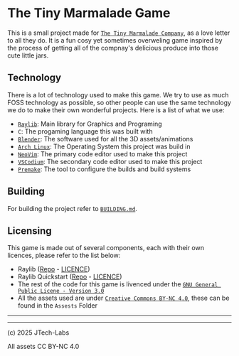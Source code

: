 # The Tiny Marmalade Game
This is a small project made for [`The Tiny Marmalade Company`](https://thetinymarmalade.com), as a love letter to all they do. It is a fun cosy yet sometimes overweling game inspired by the process of getting all of the compnay's delicious produce into those cute little jars.

## Technology
There is a lot of technology used to make this game. We try to use as much FOSS technology as possible, so other people can use the same technology we do to make their own wonderful projects. Here is a list of what we use:
 - [`Raylib`](https://github.com/raysan5/raylib): Main library for Graphics and Programing
 - `C`: The progaming language this was built with
 - [`Blender`](https://blender.org): The software used for all the 3D assets/animations
 - [`Arch Linux`](https://archlinux.org): The Operating System this project was build in
 - [`NeoVim`](https://neovim.io): The primary code editor used to make this project
 - [`VSCodium`](https://vscodium.com/): The secondary code editor used to make this project
 - [`Premake`](https://premake.github.io/): The tool to configure the builds and build systems

## Building
For building the project refer to [`BUILDING.md`](https://github.com/JTech-Labs/TheTinyMarmaladeGame/blob/master/BUILDING.md).

## Licensing
This game is made out of several components, each with their own licences, please refer to the list below:
 - Raylib ([Repo](github.com/raysan5/raylib) - [LICENCE](https://github.com/raysan5/raylib/blob/master/LICENSE))
 - Raylib Quickstart ([Repo](https://github.com/raylib-extras/raylib-quickstart) - [LICENCE](https://github.com/raylib-extras/raylib-quickstart?tab=readme-ov-file#license))
 - The rest of the code for this game is livenced under the [`GNU General Public Licene - Version 3.0`](https://www.gnu.org/licenses/gpl-3.0.en.html)
 - All the assets used are under [`Creative Commons BY-NC 4.0`](https://creativecommons.org/licenses/by-nc/4.0/), these can be found in the `Assests` Folder

---
---
(c) 2025 JTech-Labs

All assets CC BY-NC 4.0
